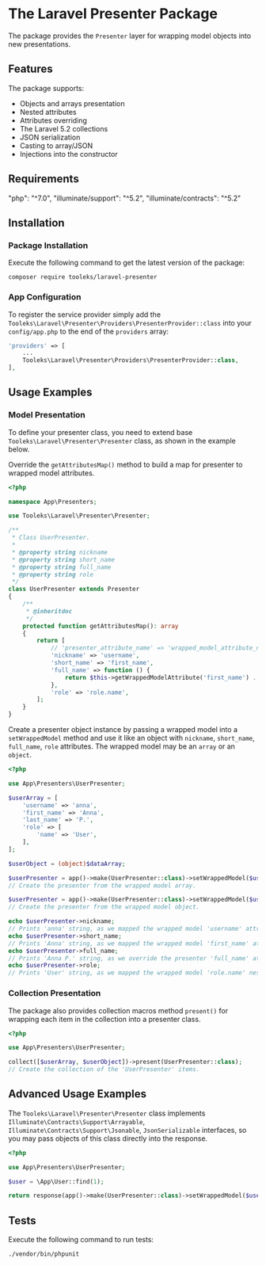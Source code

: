 # The Laravel Presenter Package

The package provides the `Presenter` layer for wrapping model objects into new presentations.

## Features

The package supports:

* Objects and arrays presentation
* Nested attributes
* Attributes overriding
* The Laravel 5.2 collections
* JSON serialization
* Casting to array/JSON
* Injections into the constructor

## Requirements

"php": "^7.0",
"illuminate/support": "^5.2",
"illuminate/contracts": "^5.2"

## Installation

### Package Installation

Execute the following command to get the latest version of the package:

```shell
composer require tooleks/laravel-presenter
```

### App Configuration

To register the service provider simply add the `Tooleks\Laravel\Presenter\Providers\PresenterProvider::class` into your `config/app.php` to the end of the `providers` array:

```php
'providers' => [
    ...
    Tooleks\Laravel\Presenter\Providers\PresenterProvider::class,
],
```


## Usage Examples

### Model Presentation

To define your presenter class, you need to extend base `Tooleks\Laravel\Presenter\Presenter` class, as shown in the example below.

Override the `getAttributesMap()` method to build a map for presenter to wrapped model attributes.

```php
<?php

namespace App\Presenters;

use Tooleks\Laravel\Presenter\Presenter;

/**
 * Class UserPresenter.
 *
 * @property string nickname
 * @property string short_name
 * @property string full_name
 * @property string role
 */
class UserPresenter extends Presenter
{
    /**
     * @inheritdoc
     */
    protected function getAttributesMap(): array
    {
        return [
            // 'presenter_attribute_name' => 'wrapped_model_attribute_name'
            'nickname' => 'username',
            'short_name' => 'first_name',
            'full_name' => function () {
                return $this->getWrappedModelAttribute('first_name') . ' ' . $this->getWrappedModelAttribute('last_name');
            },
            'role' => 'role.name',
        ];
    }
}
```

Create a presenter object instance by passing a wrapped model into a `setWrappedModel` method and use it like an object with `nickname`, `short_name`, `full_name`, `role` attributes. The wrapped model may be an `array` or an `object`.

```php
<?php

use App\Presenters\UserPresenter;

$userArray = [ 
    'username' => 'anna',
    'first_name' => 'Anna',
    'last_name' => 'P.',
    'role' => [
        'name' => 'User',
    ],
];

$userObject = (object)$dataArray;

$userPresenter = app()->make(UserPresenter::class)->setWrappedModel($userArray);
// Create the presenter from the wrapped model array.

$userPresenter = app()->make(UserPresenter::class)->setWrappedModel($userObject);
// Create the presenter from the wrapped model object.

echo $userPresenter->nickname;
// Prints 'anna' string, as we mapped the wrapped model 'username' attribute to the presenter 'nickname' attribute.
echo $userPresenter->short_name;
// Prints 'Anna' string, as we mapped the wrapped model 'first_name' attribute to the presenter 'short_name' attribute.
echo $userPresenter->full_name;
// Prints 'Anna P.' string, as we override the presenter 'full_name' attribute by the anonymous function.
echo $userPresenter->role;
// Prints 'User' string, as we mapped the wrapped model 'role.name' nested attribute to the presenter 'role' attribute.
```

### Collection Presentation

The package also provides collection macros method `present()` for wrapping each item in the collection into a presenter class.

```php
<?php

use App\Presenters\UserPresenter;

collect([$userArray, $userObject])->present(UserPresenter::class);
// Create the collection of the 'UserPresenter' items.
```

## Advanced Usage Examples

The `Tooleks\Laravel\Presenter\Presenter` class implements `Illuminate\Contracts\Support\Arrayable`, `Illuminate\Contracts\Support\Jsonable`, `JsonSerializable` interfaces, so you may pass objects of this class directly into the response.

```php
<?php

use App\Presenters\UserPresenter;

$user = \App\User::find(1);

return response(app()->make(UserPresenter::class)->setWrappedModel($user));
```

## Tests

Execute the following command to run tests:

```shell
./vendor/bin/phpunit
```
